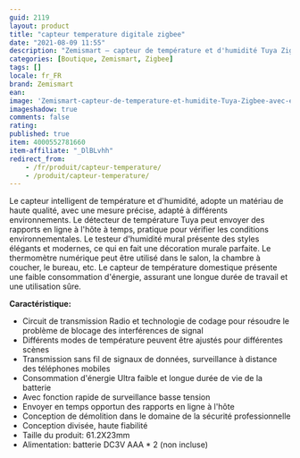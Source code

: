 ```yaml
---
guid: 2119
layout: product 
title: "capteur temperature digitale zigbee"
date: "2021-08-09 11:55"
description: "Zemismart – capteur de température et d'humidité Tuya Zigbee, avec écran LCD, moniteur en temps réel, pour maison intelligente, lien Intelligent"
categories: [Boutique, Zemismart, Zigbee]
tags: []
locale: fr_FR
brand: Zemismart
ean: 
image: 'Zemismart-capteur-de-temperature-et-humidite-Tuya-Zigbee-avec-ecran-LCD-moniteur-de-temps.jpg'
imageshadow: true
comments: false
rating:  
published: true
item: 4000552781660
item-affiliate: "_DlBLvhh"
redirect_from: 
    - /fr/produit/capteur-temperature/
    - /produit/capteur-temperature/
---
```



Le capteur intelligent de température et d'humidité, adopte un matériau de haute qualité, avec une mesure précise, adapté à différents environnements. Le détecteur de température Tuya peut envoyer des rapports en ligne à l'hôte à temps, pratique pour vérifier les conditions environnementales. Le testeur d'humidité mural présente des styles élégants et modernes, ce qui en fait une décoration murale parfaite. Le thermomètre numérique peut être utilisé dans le salon, la chambre à coucher, le bureau, etc. Le capteur de température domestique présente une faible consommation d'énergie, assurant une longue durée de travail et une utilisation sûre.

**Caractéristique:**

- Circuit de transmission Radio et technologie de codage pour résoudre le problème de blocage des interférences de signal
- Différents modes de température peuvent être ajustés pour différentes scènes
- Transmission sans fil de signaux de données, surveillance à distance des téléphones mobiles
- Consommation d'énergie Ultra faible et longue durée de vie de la batterie
- Avec fonction rapide de surveillance basse tension
- Envoyer en temps opportun des rapports en ligne à l'hôte
- Conception de démolition dans le domaine de la sécurité professionnelle
- Conception divisée, haute fiabilité
- Taille du produit: 61.2X23mm
- Alimentation: batterie DC3V AAA * 2 (non incluse)
